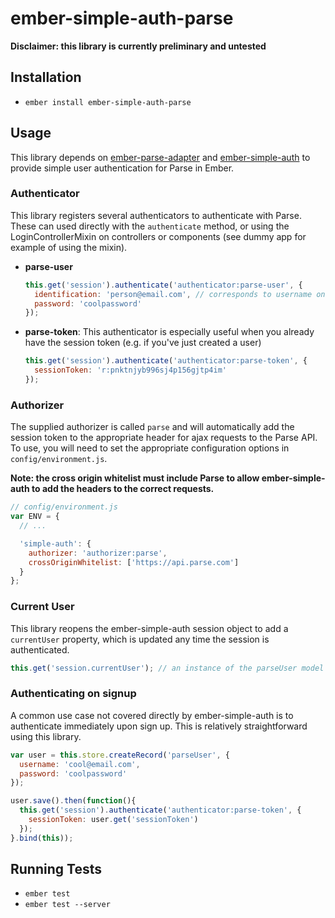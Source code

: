 # ember-simple-auth-parse

**Disclaimer: this library is currently preliminary and untested**

## Installation

- `ember install ember-simple-auth-parse`

## Usage

This library depends on
[ember-parse-adapter](https://github.com/clintjhill/ember-parse-adapter) and
[ember-simple-auth](https://github.com/simplabs/ember-simple-auth) to provide
simple user authentication for Parse in Ember.

### Authenticator
This library registers several authenticators to authenticate with Parse. These
can used directly with the `authenticate` method, or using the
LoginControllerMixin on controllers or components (see dummy app for example of
using the mixin).

- **parse-user**
  ```js
  this.get('session').authenticate('authenticator:parse-user', {
    identification: 'person@email.com', // corresponds to username on Parse
    password: 'coolpassword'
  });
  ```
- **parse-token**: This authenticator is especially useful when you already have
  the session token (e.g. if you've just created a user)
  ```js
  this.get('session').authenticate('authenticator:parse-token', {
    sessionToken: 'r:pnktnjyb996sj4p156gjtp4im'
  });
  ```

### Authorizer

The supplied authorizer is called `parse` and will automatically add the session
token to the appropriate header for ajax requests to the Parse API. To use, you
will need to set the appropriate configuration options in
`config/environment.js`.

**Note: the cross origin whitelist must include Parse to allow ember-simple-auth
to add the headers to the correct requests.**

```js
// config/environment.js
var ENV = {
  // ...

  'simple-auth': {
    authorizer: 'authorizer:parse',
    crossOriginWhitelist: ['https://api.parse.com']
  }
};
```

### Current User

This library reopens the ember-simple-auth session object to add a `currentUser`
property, which is updated any time the session is authenticated.

```js
this.get('session.currentUser'); // an instance of the parseUser model
```

### Authenticating on signup

A common use case not covered directly by ember-simple-auth is to authenticate
immediately upon sign up. This is relatively straightforward using this library.

```js
var user = this.store.createRecord('parseUser', {
  username: 'cool@email.com',
  password: 'coolpassword'
});

user.save().then(function(){
  this.get('session').authenticate('authenticator:parse-token', {
    sessionToken: user.get('sessionToken')
  });
}.bind(this));
```

## Running Tests

* `ember test`
* `ember test --server`
